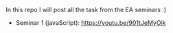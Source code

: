 In this repo I will post all the task from the EA seminars :)
  - Seminar 1 (javaScript): https://youtu.be/901tJeMyOik
